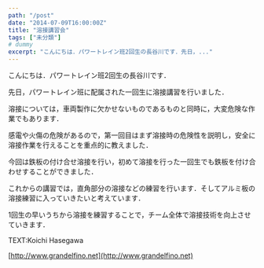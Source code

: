 ```yaml
---
path: "/post"
date: "2014-07-09T16:00:00Z"
title: "溶接講習会"
tags: ["未分類"]
# dummy
excerpt: "こんにちは．パワートレイン班2回生の長谷川です．先日，..."
---
```




[](09-1.jpg)

こんにちは．パワートレイン班2回生の長谷川です．

先日，パワートレイン班に配属された一回生に溶接講習を行いました．

溶接については，車両製作に欠かせないものであるものと同時に，大変危険な作業でもあります．

感電や火傷の危険があるので，第一回目はまず溶接時の危険性を説明し，安全に溶接作業を行えることを重点的に教えました．

今回は鉄板の付け合せ溶接を行い，初めて溶接を行った一回生でも鉄板を付け合わせすることができました．

これからの講習では，直角部分の溶接などの練習を行います．そしてアルミ板の溶接練習に入っていきたいと考えています．

1回生の早いうちから溶接を練習することで，チーム全体で溶接技術を向上させていきます．

TEXT:Koichi Hasegawa

[http://www.grandelfino.net](http://www.grandelfino.net)

